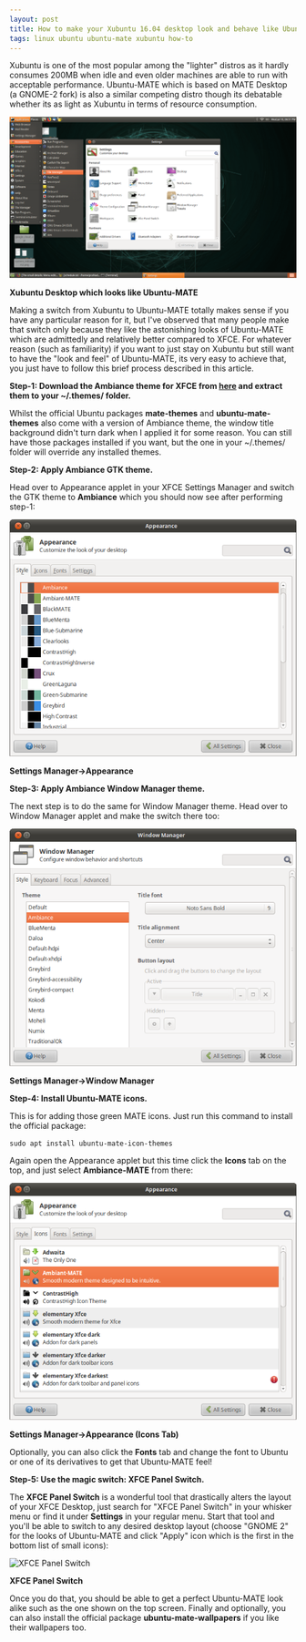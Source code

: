 ```yaml
---
layout: post
title: How to make your Xubuntu 16.04 desktop look and behave like Ubuntu-MATE
tags: linux ubuntu ubuntu-mate xubuntu how-to
---
```


Xubuntu is one of the most popular among the "lighter" distros as it hardly consumes 200MB when idle and even older machines are able to run with acceptable performance. Ubuntu-MATE which is based on MATE Desktop (a GNOME-2 fork) is also a similar competing distro though its debatable whether its as light as Xubuntu in terms of resource consumption.<!--more-->

![Xubuntu Desktop which looks like Ubuntu-MATE](/uploads/2018/07/ubuntu-mate_lookalike.png)

**Xubuntu Desktop which looks like Ubuntu-MATE**

Making a switch from Xubuntu to Ubuntu-MATE totally makes sense if you have any particular reason for it, but I've observed that many people make that switch only because they like the astonishing looks of Ubuntu-MATE which are admittedly and relatively better compared to XFCE. For whatever reason (such as familiarity) if you want to just stay on Xubuntu but still want to have the "look and feel" of Ubuntu-MATE, its very easy to achieve that, you just have to follow this brief process described in this article.

**Step-1: Download the Ambiance theme for XFCE from [here](https://www.xfce-look.org/p/1016446/) and extract them to your \~/.themes/ folder.**

Whilst the official Ubuntu packages **mate-themes** and **ubuntu-mate-themes** also come with a version of Ambiance theme, the window title background didn't turn dark when I applied it for some reason. You can still have those packages installed if you want, but the one in your \~/.themes/ folder will override any installed themes.

**Step-2: Apply Ambiance GTK theme.**

Head over to Appearance applet in your XFCE Settings Manager and switch the GTK theme to **Ambiance** which you should now see after performing step-1:

![Settings Manager-\>Appearance](/uploads/2018/07/SM_appearance.png)

**Settings Manager-\>Appearance**

**Step-3: Apply Ambiance Window Manager theme.**

The next step is to do the same for Window Manager theme. Head over to Window Manager applet and make the switch there too:

![Settings Manager-\>Window Manager](/uploads/2018/07/SM_window_manager.png)

**Settings Manager-\>Window Manager**

**Step-4: Install Ubuntu-MATE icons.**

This is for adding those green MATE icons. Just run this command to install the official package:

    sudo apt install ubuntu-mate-icon-themes

Again open the Appearance applet but this time click the **Icons** tab on the top, and just select **Ambiance-MATE** from there:

![Settings Manager-\>Appearance (Icons Tab)](/uploads/2018/07/SM_appearance_icons.png)

**Settings Manager-\>Appearance (Icons Tab)**

Optionally, you can also click the **Fonts** tab and change the font to Ubuntu or one of its derivatives to get that Ubuntu-MATE feel!

**Step-5: Use the magic switch: XFCE Panel Switch.**

The **XFCE Panel Switch** is a wonderful tool that drastically alters the layout of your XFCE Desktop, just search for "XFCE Panel Switch" in your whisker menu or find it under **Settings** in your regular menu. Start that tool and you'll be able to switch to any desired desktop layout (choose "GNOME 2" for the looks of Ubuntu-MATE and click "Apply" icon which is the first in the bottom list of small icons):

![XFCE Panel Switch](/uploads/2018/07/xfce-panel-switch.png)

**XFCE Panel Switch**

Once you do that, you should be able to get a perfect Ubuntu-MATE look alike such as the one shown on the top screen. Finally and optionally, you can also install the official package **ubuntu-mate-wallpapers** if you like their wallpapers too.
